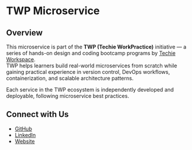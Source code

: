 # TWP Microservice

## Overview

This microservice is part of the **TWP (Techie WorkPractice)** initiative — a series of hands-on design and coding bootcamp programs by [Techie Workspace](https://www.techieworkspace.com).  
TWP helps learners build real-world microservices from scratch while gaining practical experience in version control, DevOps workflows, containerization, and scalable architecture patterns.

Each service in the TWP ecosystem is independently developed and deployable, following microservice best practices.

## Connect with Us

- [GitHub](https://github.com/techieworkspace)  
- [LinkedIn](https://www.linkedin.com/company/techieworkspace)  
- [Website](https://www.techieworkspace.com)
